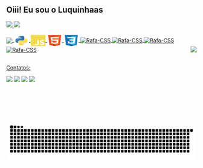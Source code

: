 ## Oiii! Eu sou o Luquinhaas 
 <div>
 
  <a href="https://github.com/lucasbdassis">
  <img height="180em" src="https://github-readme-stats.vercel.app/api?username=lucasbdassis&show_icons=true&theme=dracula&include_all_commits=true&count_private=true"/>
  <img height="100em" src="https://github-readme-stats.vercel.app/api/top-langs/?username=lucasbdassis&layout=compact&langs_count=7&theme=dracula"/>

</div>
<div style="display: inline_block"><br>

  <img align="center"   src="https://img.shields.io/badge/Go-00ADD8?style=for-the-badge&logo=go&logoColor=white">
    <img align="center"  height="30" width="40" src="https://raw.githubusercontent.com/devicons/devicon/master/icons/python/python-original.svg">
  <img align="center" alt="Rafa-Js" height="30" width="40" src="https://raw.githubusercontent.com/devicons/devicon/master/icons/javascript/javascript-plain.svg">
  <img align="center" alt="Rafa-HTML" height="30" width="40" src="https://raw.githubusercontent.com/devicons/devicon/master/icons/html5/html5-original.svg">
  <img align="center" alt="Rafa-CSS" height="30" width="40" src="https://raw.githubusercontent.com/devicons/devicon/master/icons/css3/css3-original.svg">
   <img align="center" alt="Rafa-CSS" src="https://img.shields.io/badge/PostgreSQL-316192?style=for-the-badge&logo=postgresql&logoColor=white">
     <img align="center" alt="Rafa-CSS" src="https://img.shields.io/badge/Docker-2CA5E0?style=for-the-badge&logo=docker&logoColor=white">
       <img align="center" alt="Rafa-CSS" src="https://img.shields.io/badge/Azure_DevOps-0078D7?style=for-the-badge&logo=azure-devops&logoColor=white">
         <img align="center" alt="Rafa-CSS" src="https://img.shields.io/badge/PHP-777BB4?style=for-the-badge&logo=php&logoColor=white">

 <img align="right"  height="200em" src="https://c.tenor.com/qxgoeVscCNAAAAAM/corgi-computer.gif">
  
</div>

  ##
  
  
<div> 
  <p>Contatos:</p>
  <a href="https://www.instagram.com/lucasbdassis.dev/" target="_blank"><img src="https://img.shields.io/badge/-Instagram-%23E4405F?style=for-the-badge&logo=instagram&logoColor=white" target="_blank"></a>
<a href = "lucasbassis123@gmail.com"><img src="https://img.shields.io/badge/-Gmail-%23333?style=for-the-badge&logo=gmail&logoColor=white" target="_blank"></a>
  <a href="https://www.linkedin.com/in/lucas-borges-de-assis-7803861a3/" target="_blank"><img src="https://img.shields.io/badge/-LinkedIn-%230077B5?style=for-the-badge&logo=linkedin&logoColor=white" target="_blank"></a> 
    <a href="https://api.whatsapp.com/send?phone=5583996050932" target="_blank"><img src="https://img.shields.io/badge/WhatsApp-25D366?style=for-the-badge&logo=whatsapp&logoColor=white" target="_blank"></a> 

  ![Snake animation](https://github.com/lucasbdassis/lucasbdassis/blob/output/github-contribution-grid-snake.svg)
 
</div>
